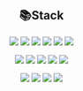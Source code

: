 <h2 align="center">📚Stack</h2>	

<p align="center">
	<img src="https://img.shields.io/badge/JAVA-007396?style=for-the-badge&logo=java&logoColor=white">
	<img src="https://img.shields.io/badge/hibernate-59666C?style=for-the-badge&logo=hibernate&logoColor=white">
	<img src="https://img.shields.io/badge/Spring Boot-6DB33F?style=for-the-badge&logo=Spring Boot&logoColor=white">
 	<img src="https://img.shields.io/badge/python-3776AB?style=for-the-badge&logo=python&logoColor=white">
	<img src="https://img.shields.io/badge/django-092E20?style=for-the-badge&logo=django&logoColor=white">
	<img src="https://img.shields.io/badge/Flutter-02569B?style=for-the-badge&logo=Flutter&logoColor=white">
</p>
<p align="center">
	<img src="https://img.shields.io/badge/JavaScript-F7DF1E?style=for-the-badge&logo=JavaScript&logoColor=black">
	<img src="https://img.shields.io/badge/jQuery-0769AD?style=for-the-badge&logo=jQuery&logoColor=black">
	<img src="https://img.shields.io/badge/HTML5-E34F26?style=for-the-badge&logo=HTML5&logoColor=black">
	<img src="https://img.shields.io/badge/CSS3-1572B6?style=for-the-badge&logo=CSS3&logoColor=black">
	<img src="https://img.shields.io/badge/mysql-4479A1?style=for-the-badge&logo=mysql&logoColor=white">
</p>
<p align="center">
	<img src="https://img.shields.io/badge/Linux-FCC624?style=for-the-badge&logo=Linux&logoColor=white">
	<img src="https://img.shields.io/badge/macOS-000000?style=for-the-badge&logo=macOS&logoColor=white">
	<img src="https://img.shields.io/badge/Visual Studio-000000?style=for-the-badge&logo=Visual Studio&logoColor=white">
	<img src="https://img.shields.io/badge/IntelliJ IDEA-5C2D91?style=for-the-badge&logo=IntelliJ IDEA&logoColor=white">
</p>



